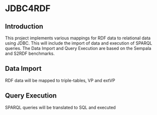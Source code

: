 # JDBC4RDF

## Introduction

This project implements various mappings for RDF data to relational 
data using JDBC. This will include the import of data and execution 
of SPARQL queries.
The Data Import and Query Execution are based on the Sempala and 
S2RDF benchmarks.


## Data Import

RDF data will be mapped to triple-tables, VP and extVP

## Query Execution 

SPARQL queries will be translated to SQL and executed

